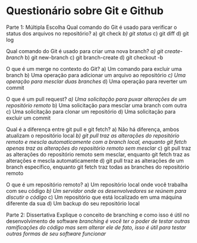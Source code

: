 # Questionário sobre Git e Github

Parte 1: Múltipla Escolha
Qual comando do Git é usado para verificar o status dos arquivos no repositório?
a) git check
*b) git status*
c) git diff
d) git log

Qual comando do Git é usado para criar uma nova branch?
*a) git create-branch*
b) git new-branch
c) git branch-create
d) git checkout -b

O que é um merge no contexto do Git?
a) Um comando para excluir uma branch
b) Uma operação para adicionar um arquivo ao repositório
*c) Uma operação para mesclar duas branches*
d) Uma operação para reverter um commit

O que é um pull request?
*a) Uma solicitação para puxar alterações de um repositório remoto*
b) Uma solicitação para mesclar uma branch com outra
c) Uma solicitação para clonar um repositório
d) Uma solicitação para excluir um commit

Qual é a diferença entre git pull e git fetch?
a) Não há diferença, ambos atualizam o repositório local
*b) git pull traz as alterações do repositório remoto e mescla automaticamente com a branch local, enquanto git fetch apenas traz as alterações do repositório remoto sem mesclar*
c) git pull traz as alterações do repositório remoto sem mesclar, enquanto git fetch traz as alterações e mescla automaticamente
d) git pull traz as alterações de um branch específico, enquanto git fetch traz todas as branches do repositório remoto

O que é um repositório remoto?
a) Um repositório local onde você trabalha com seu código
*b) Um servidor onde os desenvolvedores se reúnem para discutir o código*
c) Um repositório que está localizado em uma máquina diferente da sua
d) Um backup do seu repositório local

Parte 2: Dissertativa
Explique o conceito de branching e como isso é útil no desenvolvimento de software
*branching é você ter o poder de testar outras ramificações do código mas sem alterar ele de fato, isso é útil para testar outras formas de seu software funcionar*
